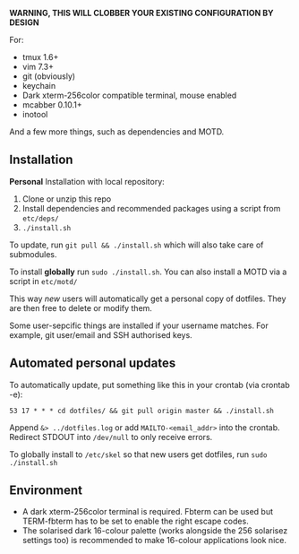 **WARNING, THIS WILL CLOBBER YOUR EXISTING CONFIGURATION BY DESIGN**

For:

  * tmux 1.6+
  * vim 7.3+
  * git (obviously)
  * keychain
  * Dark xterm-256color compatible terminal, mouse enabled
  * mcabber 0.10.1+
  * inotool

And a few more things, such as dependencies and MOTD.


Installation
------------

**Personal** Installation with local repository:

  1. Clone or unzip this repo
  2. Install dependencies and recommended packages using a script from `etc/deps/`
  3. `./install.sh`

To update, run `git pull && ./install.sh` which will also take care of submodules.

To install **globally** run `sudo ./install.sh`. You can also install a MOTD
via a script in `etc/motd/`

This way *new* users will automatically get a personal copy of dotfiles. They
are then free to delete or modify them.

Some user-sepcific things are installed if your username matches. For example,
git user/email and SSH authorised keys.

Automated personal updates
--------------------------

To automatically  update, put something like this in your crontab (via crontab -e):

	53 17 * * * cd dotfiles/ && git pull origin master && ./install.sh

Append `&> ../dotfiles.log` or add `MAILTO-<email_addr>` into the crontab.
Redirect STDOUT into `/dev/null` to only receive errors.


To globally install to `/etc/skel` so that new users get dotfiles, run `sudo ./install.sh`

Environment
-----------

  * A dark xterm-256color terminal is required. Fbterm can be used but TERM-fbterm has to be set to enable the right escape codes.
  * The solarised dark 16-colour palette (works alongside the 256 solarisez settings too) is recommended to make 16-colour applications look nice.

